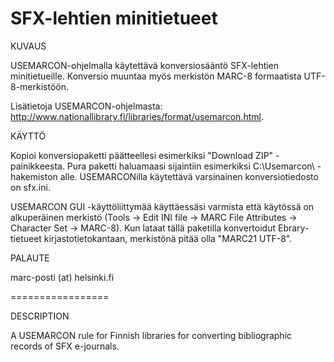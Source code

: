 # SFX-lehtien minitietueet

KUVAUS

USEMARCON-ohjelmalla käytettävä konversiosääntö SFX-lehtien minitietueille. Konversio muuntaa myös merkistön MARC-8 formaatista UTF-8-merkistöön. 

Lisätietoja USEMARCON-ohjelmasta: http://www.nationallibrary.fi/libraries/format/usemarcon.html.

KÄYTTÖ

Kopioi konversiopaketti päätteellesi esimerkiksi "Download ZIP" -painikkeesta. Pura paketti haluamaasi sijaintiin esimerkiksi C:\Usemarcon\ -hakemiston alle. USEMARCONilla käytettävä varsinainen konversiotiedosto on sfx.ini.

USEMARCON GUI -käyttöliittymää käyttäessäsi varmista että käytössä on alkuperäinen merkistö (Tools -> Edit INI file -> MARC File Attributes -> Character Set -> MARC-8). Kun lataat tällä paketilla konvertoidut Ebrary-tietueet kirjastotietokantaan, merkistönä pitää olla "MARC21 UTF-8".

PALAUTE

marc-posti (at) helsinki.fi

=================

DESCRIPTION

A USEMARCON rule for Finnish libraries for converting bibliographic records of SFX e-journals.
